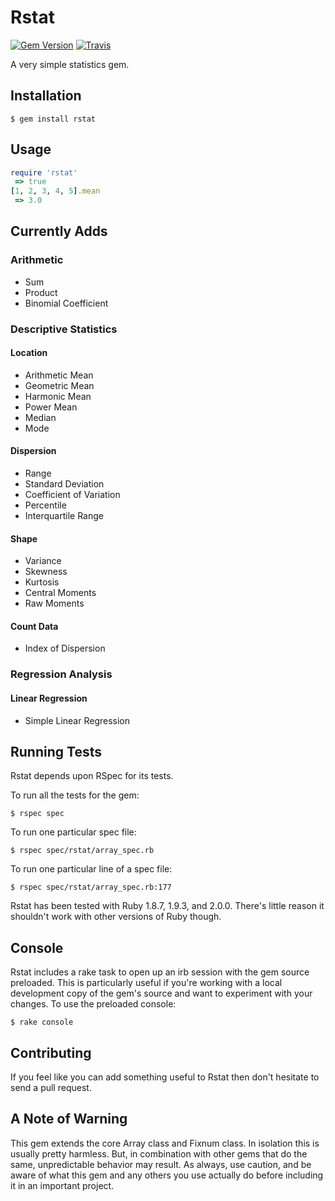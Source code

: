 # Rstat

[![Gem Version](https://fury-badge.herokuapp.com/rb/rstat.png)](http://badge.fury.io/rb/rstat)
[![Travis](https://api.travis-ci.org/seaneshbaugh/rstat.png)](http://travis-ci.org/seaneshbaugh/rstat)

A very simple statistics gem.

## Installation

    $ gem install rstat

## Usage

```ruby
require 'rstat'
 => true
[1, 2, 3, 4, 5].mean
 => 3.0
```

## Currently Adds

### Arithmetic

* Sum
* Product
* Binomial Coefficient

### Descriptive Statistics

#### Location

* Arithmetic Mean
* Geometric Mean
* Harmonic Mean
* Power Mean
* Median
* Mode

#### Dispersion

* Range
* Standard Deviation
* Coefficient of Variation
* Percentile
* Interquartile Range

#### Shape

* Variance
* Skewness
* Kurtosis
* Central Moments
* Raw Moments

#### Count Data

* Index of Dispersion

### Regression Analysis

#### Linear Regression

* Simple Linear Regression

## Running Tests

Rstat depends upon RSpec for its tests.

To run all the tests for the gem:

    $ rspec spec

To run one particular spec file:

    $ rspec spec/rstat/array_spec.rb

To run one particular line of a spec file:

    $ rspec spec/rstat/array_spec.rb:177

Rstat has been tested with Ruby 1.8.7, 1.9.3, and 2.0.0. There's little reason it shouldn't work with other versions of Ruby though.

## Console

Rstat includes a rake task to open up an irb session with the gem source preloaded. This is particularly useful if you're working with a local development copy of the gem's source and want to experiment with your changes. To use the preloaded console:

    $ rake console

## Contributing

If you feel like you can add something useful to Rstat then don't hesitate to send a pull request.

## A Note of Warning

This gem extends the core Array class and Fixnum class. In isolation this is usually pretty harmless. But, in combination with other gems that do the same, unpredictable behavior may result. As always, use caution, and be aware of what this gem and any others you use actually do before including it in an important project.
